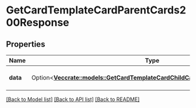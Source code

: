 # GetCardTemplateCardParentCards200Response

## Properties

Name | Type | Description | Notes
------------ | ------------- | ------------- | -------------
**data** | Option<[**Vec<crate::models::GetCardTemplateCardChildCards200ResponseDataInner>**](getCardTemplateCardChildCards_200_response_data_inner.md)> | A list of parent cards. | [optional]

[[Back to Model list]](../README.md#documentation-for-models) [[Back to API list]](../README.md#documentation-for-api-endpoints) [[Back to README]](../README.md)


